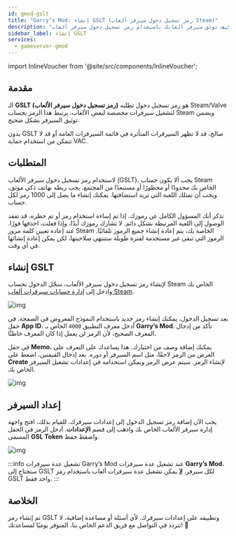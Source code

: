 ```yaml
---
id: gmod-gslt
title: "Garry’s Mod: إنشاء GSLT (رمز تسجيل دخول سيرفر ألعاب Steam)"
description: "اكتشف كيف توثق سيرفر ألعابك باستخدام رمز تسجيل دخول سيرفر ألعاب Steam لضمان ظهوره بشكل صحيح وحمايته بواسطة VAC → تعلّم المزيد الآن"
sidebar_label: إنشاء GSLT
services:
  - gameserver-gmod
---
```


import InlineVoucher from '@site/src/components/InlineVoucher';



## مقدمة

الـ **GSLT (رمز تسجيل دخول سيرفر الألعاب)** هو رمز تسجيل دخول تطلبه Steam/Valve لتشغيل سيرفرات مخصصة لبعض الألعاب. يرتبط هذا الرمز بحساب Steam ويضمن توثيق السيرفر بشكل صحيح.

بدون GSLT صالح، قد لا تظهر السيرفرات المتأثرة في قائمة السيرفرات العامة أو قد لا تتمكن من استخدام حماية VAC.

<InlineVoucher />



## المتطلبات

لاستخدام رمز تسجيل دخول سيرفر الألعاب (GSLT)، يجب ألا يكون حساب Steam الخاص بك محدودًا أو محظورًا أو مستبعدًا من المجتمع. يجب ربطه بهاتف ذكي موثق، ويجب أن تمتلك اللعبة التي تريد استضافتها. يمكنك إنشاء ما يصل إلى 1000 رمز لكل حساب.

تذكر أنك المسؤول الكامل عن رموزك. إذا تم إساءة استخدام رمز أو تم حظره، قد تفقد الوصول إلى اللعبة المرتبطة بشكل دائم. لا تشارك رموزك أبدًا، وإذا فعلت، احذفها فورًا. عند إعادة تعيين كلمة مرور Steam الخاصة بك، يتم إعادة إنشاء جميع الرموز تلقائيًا. الرموز التي تبقى غير مستخدمة لفترة طويلة ستنتهي صلاحيتها، لكن يمكن إعادة إنشائها في أي وقت.



## إنشاء GSLT
لإنشاء رمز تسجيل دخول سيرفر الألعاب، سجّل الدخول بحساب Steam الخاص بك وادخل إلى [إدارة حسابات سيرفرات ألعاب Steam](https://steamcommunity.com/dev/managegameservers).


![img](https://screensaver01.zap-hosting.com/index.php/s/WaMsyscboqCtNHA/preview)

بعد تسجيل الدخول، يمكنك إنشاء رمز جديد باستخدام النموذج المعروض في الصفحة. في حقل **App ID**، أدخل معرف التطبيق `4000` الخاص بـ **Garry’s Mod**. تأكد من إدخال المعرف الصحيح، لأن الرمز لن يعمل إذا كان المعرف خاطئًا.

في حقل **Memo**، يمكنك إضافة وصف من اختيارك. هذا يساعدك على التعرف على الغرض من الرمز لاحقًا، مثل اسم السيرفر أو دوره. بعد إدخال القيمتين، اضغط على **Create** لإنشاء الرمز. سيتم عرض الرمز ويمكن استخدامه في إعدادات تشغيل السيرفر الخاص بك.

![img](https://screensaver01.zap-hosting.com/index.php/s/Yn572Ze42ZsXNPL/download)

## إعداد السيرفر

يجب الآن إضافة رمز تسجيل الدخول إلى إعدادات سيرفرك. للقيام بذلك، افتح واجهة إدارة سيرفر الألعاب الخاص بك واذهب إلى قسم **الإعدادات**. أدخل الرمز في الحقل المسمى **GSL Token** واضغط حفظ.

![img](https://screensaver01.zap-hosting.com/index.php/s/tzJiT4nTZo2nWMz/preview)

:::info تشغيل عدة سيرفرات Garry’s Mod
عند تشغيل عدة سيرفرات **Garry’s Mod**، ستحتاج إلى GSLT لكل سيرفر. <u>**لا**</u> يمكن تشغيل عدة سيرفرات ألعاب باستخدام رمز GSLT واحد فقط.
:::



## الخلاصة

تم إنشاء رمز GSLT وتطبيقه على إعدادات سيرفرك. لأي أسئلة أو مساعدة إضافية، لا تتردد في التواصل مع فريق الدعم الخاص بنا، المتوفر يوميًا لمساعدتك! 🙂

<InlineVoucher />